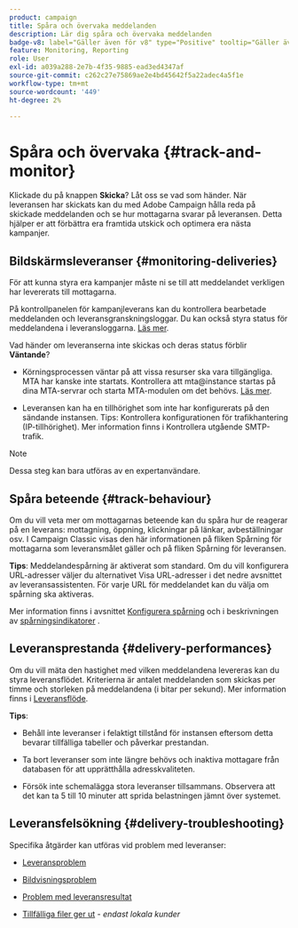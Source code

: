 ```yaml
---
product: campaign
title: Spåra och övervaka meddelanden
description: Lär dig spåra och övervaka meddelanden
badge-v8: label="Gäller även för v8" type="Positive" tooltip="Gäller även Campaign v8"
feature: Monitoring, Reporting
role: User
exl-id: a039a288-2e7b-4f35-9885-ead3ed4347af
source-git-commit: c262c27e75869ae2e4bd45642f5a22adec4a5f1e
workflow-type: tm+mt
source-wordcount: '449'
ht-degree: 2%

---
```


# Spåra och övervaka {#track-and-monitor}

Klickade du på knappen **Skicka**? Låt oss se vad som händer. När leveransen har skickats kan du med Adobe Campaign hålla reda på skickade meddelanden och se hur mottagarna svarar på leveransen. Detta hjälper er att förbättra era framtida utskick och optimera era nästa kampanjer.

## Bildskärmsleveranser {#monitoring-deliveries}

För att kunna styra era kampanjer måste ni se till att meddelandet verkligen har levererats till mottagarna.

På kontrollpanelen för kampanjleverans kan du kontrollera bearbetade meddelanden och leveransgranskningsloggar.
Du kan också styra status för meddelandena i leveransloggarna. [Läs mer](about-delivery-monitoring.md).

Vad händer om leveranserna inte skickas och deras status förblir **Väntande**?

* Körningsprocessen väntar på att vissa resurser ska vara tillgängliga. MTA har kanske inte startats.
Kontrollera att mta@instance startas på dina MTA-servrar och starta MTA-modulen om det behövs. [Läs mer](../../production/using/administration.md).

* Leveransen kan ha en tillhörighet som inte har konfigurerats på den sändande instansen.
Tips: Kontrollera konfigurationen för trafikhantering (IP-tillhörighet). Mer information finns i Kontrollera utgående SMTP-trafik.

>[!NOTE]
>
>Dessa steg kan bara utföras av en expertanvändare.

## Spåra beteende {#track-behaviour}

Om du vill veta mer om mottagarnas beteende kan du spåra hur de reagerar på en leverans: mottagning, öppning, klickningar på länkar, avbeställningar osv. I Campaign Classic visas den här informationen på fliken Spårning för mottagarna som leveransmålet gäller och på fliken Spårning för leveransen.

**Tips**: Meddelandespårning är aktiverat som standard. Om du vill konfigurera URL-adresser väljer du alternativet Visa URL-adresser i det nedre avsnittet av leveransassistenten. För varje URL för meddelandet kan du välja om spårning ska aktiveras.

Mer information finns i avsnittet [Konfigurera spårning](how-to-configure-tracked-links.md) och i beskrivningen av [spårningsindikatorer](../../reporting/using/delivery-reports.md#tracking-indicators) .

## Leveransprestanda {#delivery-performances}

Om du vill mäta den hastighet med vilken meddelandena levereras kan du styra leveransflödet. Kriterierna är antalet meddelanden som skickas per timme och storleken på meddelandena (i bitar per sekund). Mer information finns i [Leveransflöde](../../reporting/using/global-reports.md#delivery-throughput).

**Tips**:

* Behåll inte leveranser i felaktigt tillstånd för instansen eftersom detta bevarar tillfälliga tabeller och påverkar prestandan.

* Ta bort leveranser som inte längre behövs och inaktiva mottagare från databasen för att upprätthålla adresskvaliteten.

* Försök inte schemalägga stora leveranser tillsammans. Observera att det kan ta 5 till 10 minuter att sprida belastningen jämnt över systemet.

## Leveransfelsökning {#delivery-troubleshooting}

Specifika åtgärder kan utföras vid problem med leveranser:

* [Leveransproblem](../../production/using/performance-and-throughput-issues.md#deliverability_issues)

* [Bildvisningsproblem](../../production/using/image-display-issues.md)

* [Problem med leveransresultat](delivery-performances.md)

* [Tillfälliga filer ger ut](../../production/using/temporary-files.md) - *endast lokala kunder*
